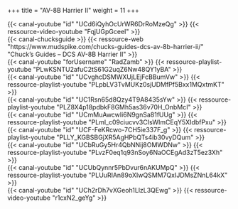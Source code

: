 +++
title = "AV-8B Harrier II"
weight = 11
+++

<div class="contenu"> <!-- le hangar de Sklang //-->
{{< canal-youtube "id" "UCd6iQyhOcUrWR6DrRoMzeQg" >}}
{{< ressource-video-youtube "FqjUGpGceeI" >}}
</div>

<div class="contenu"> <!-- Chuck's guide //-->
{{< canal-chucksguide >}}
{{< ressource-web "https://www.mudspike.com/chucks-guides-dcs-av-8b-harrier-ii/" "Chuck’s Guides – DCS AV-8B Harrier II" >}}
</div>

<div class="contenu"> <!-- Razbam //-->
{{< canal-youtube "forUsername" "RadZamb" >}}
{{< ressource-playlist-youtube "PLwKSNTU2afuC2tS61G2uqZ6Nw48QY1yBA" >}}
</div>

<div class="contenu"> <!-- Olivier Gaming //-->
{{< canal-youtube "id" "UCvghcDSMWXUjLEjFcBBumVw" >}}
{{< ressource-playlist-youtube "PLpbLV3TvMUKz0sjUDMfPf5Bxx1MQxtmKT" >}}
</div>

<div class="contenu"> <!-- Spudknocker //-->
{{< canal-youtube "id" "UC1Rsn65d8Qzy4T9A8435sYw" >}}
{{< ressource-playlist-youtube "PLZ8X4p18pdbkF8GMh5as36v70H_OnbMcI" >}}
</div>

<div class="contenu"> <!-- RedKite //-->
{{< canal-youtube "id" "UCmMuAwcwIi6N9gnSa81fUUg" >}}
{{< ressource-playlist-youtube "PLml_c09ciucvv3CIsWImCEqY5XIdbfPxu" >}}
</div>

<div class="contenu"> <!-- Deephack //-->
{{< canal-youtube "id" "UCF-FeKRcwo-7CH5ie337F_g" >}}
{{< ressource-playlist-youtube "PLLY_KGBSBGjXR5AgHPbQTs4ib30vyDQum" >}}
</div>

<div class="contenu"> <!-- Pukin Dog //-->
{{< canal-youtube "id" "UCbRuGy5Hr4QbNNij8OMWDNw" >}}
{{< ressource-playlist-youtube "PLvzF0eq1q93nSoy6NaOCEgAd3zT5ez3Xh" >}}
</div>

<div class="contenu"> <!-- Marcel Glandier //-->
{{< canal-youtube "id" "UCUbQynnr5PbDvur6nAKUMpQ" >}}
{{< ressource-playlist-youtube "PLUuRIAn89oXIwQSMM7QxIJDMsZNnL64kX" >}}
</div>

<div class="contenu"> <!-- Growling Sidewinder //-->
{{< canal-youtube "id" "UCh2rDh7vXGeoh1LlzL3QEwg" >}}
{{< ressource-video-youtube "r1cxN2_geYg" >}}
</div>

